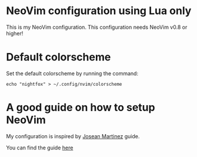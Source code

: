 # NeoVim configuration using Lua only

This is my NeoVim configuration. This configuration needs NeoVim v0.8 or higher!


# Default colorscheme

Set the default colorscheme by running the command:

    echo "nightfox" > ~/.config/nvim/colorscheme


# A good guide on how to setup NeoVim

My configuration is inspired by [Josean Martinez](https://github.com/josean-dev/dev-environment-files) guide.

You can find the guide [here](https://www.youtube.com/watch?v=vdn_pKJUda8)
